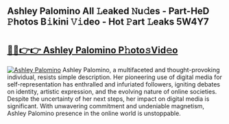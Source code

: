 ## Ashley Palomino All 𝙻eaked 𝙽u𝚍es - Part-HeD 𝙿hotos B𝚒kini 𝚅𝚒deo - Hot 𝙿art 𝙻eaks 5W4Y7

# <h2><a href="http://ld04f0y.urlbe.top/?page=Ashley+Palomino">🔗🔗👉👉 Ashley Palomino P𝚑oto𝚜Vid𝚎o</a></h2>

[![Ashley Palomino](https://i.imgur.com/eBuTRDB.gif)](http://ld04f0y.urlbe.top/?page=Ashley+Palomino)
Ashley Palomino, a multifaceted and thought-provoking individual, resists simple description. Her pioneering use of digital media for self-representation has enthralled and infuriated followers, igniting debates on identity, artistic expression, and the evolving nature of online societies. Despite the uncertainty of her next steps, her impact on digital media is significant. With unwavering commitment and undeniable magnetism, Ashley Palomino presence in the online world is unstoppable.
